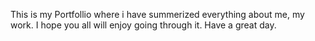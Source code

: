 This is my Portfollio where i have summerized everything about me, my work. I hope you all will enjoy going through it. Have a great day.
